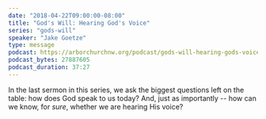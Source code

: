 ```yaml
---
date: "2018-04-22T09:00:00-08:00"
title: "God's Will: Hearing God's Voice"
series: "gods-will"
speaker: "Jake Goetze"
type: message
podcast: https://arborchurchnw.org/podcast/gods-will-hearing-gods-voice.m4a
podcast_bytes: 27887605
podcast_duration: 37:27
---
```


In the last sermon in this series, we ask the biggest questions left on the table: how does God speak to us today? And,
just as importantly -- how can we know, for *sure*, whether we are hearing His voice? 

